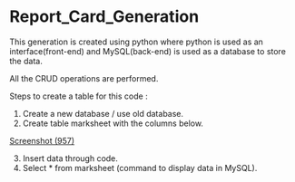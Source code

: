 # Report_Card_Generation

This generation is created using python where python is used as an interface(front-end) and MySQL(back-end) is used as a database to store the data.

All the CRUD operations are performed.

Steps to create a table for this code :
1. Create a new database / use old database.
2. Create table marksheet with the columns below.

[Screenshot (957)](https://user-images.githubusercontent.com/55503206/146788411-68781e48-53cd-4fd7-9b0d-67258ab6bd7c.png)

3. Insert data through code.
4. Select * from marksheet (command to display data in MySQL).
